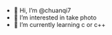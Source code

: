 - 👋 Hi, I’m @chuanqi7
- 👀 I’m interested in take photo
- 🌱 I’m currently learning c or c++

<!---
chuanqi7/chuanqi7 is a ✨ special ✨ repository because its `README.md` (this file) appears on your GitHub profile.
You can click the Preview link to take a look at your changes.
--->
